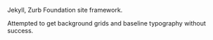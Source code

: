 Jekyll, Zurb Foundation site framework.

Attempted to get background grids and baseline typography without success.